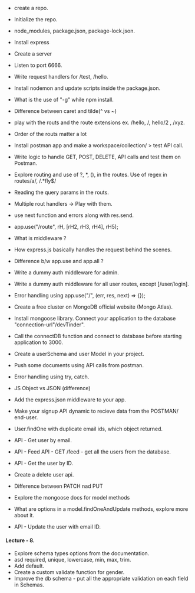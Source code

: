 - create a repo.
- Initialize the repo.
- node_modules, package.json, package-lock.json.
- Install express
- Create a server
- Listen to port 6666.
- Write request handlers for /test, /hello.
- Install nodemon and update scripts inside the package.json.
- What is the use of "-g" while npm install.
- Difference between caret and tilde(^ vs ~)

- play with the routs and the route extensions ex. /hello, /, hello/2 , /xyz.
- Order of the routs matter a lot
- Install postman app and make a workspace/collection/ > test API call.
- Write logic to handle GET, POST, DELETE, API calls and test them on Postman.
- Explore routing and use of ?, *, (), in the routes.
  Use of regex in routes/a/, /.*fly$/
- Reading the query params in the routs.
- Multiple rout handlers -> Play with them.
- use next function and errors along with res.send.
- app.use("/route", rH, [rH2, rH3, rH4], rH5);
- What is middleware ?
- How express.js basically handles the request behind the scenes.
- Difference b/w app.use and app.all ?
<!-- Pending  auth and error handling -->
- Write a dummy auth middleware for admin.
- Write a dummy auth middleware for all user routes, except [/user/login].
- Error handling using app.use("/", (err, res, next) => {});

- Create a free cluster on MongoDB official website (Mongo Atlas).
- Install mongoose library.
  Connect your application to the database "connection-url"/devTinder".
- Call the connectDB function and connect to database before starting application to 3000.

- Create a userSchema and user Model in your project.
- Push some documents using API calls from postman.
- Error handling using try, catch.

- JS Object vs JSON (difference)
- Add the express.json middleware to your app.
- Make your signup API dynamic to recieve data from the POSTMAN/ end-user.
- User.findOne with duplicate email ids, which object returned.
- API - Get user by email.
- API - Feed API - GET /feed - get all the users from the database.
- API - Get the user by ID.
- Create a delete user api.
- Difference between PATCH nad PUT
- Explore the mongoose docs for model methods
- What are options in a model.findOneAndUpdate methods, explore more about it.
- API - Update the user with email ID.

#### Lecture - 8.

- Explore schema types options from the documentation.
- asd required, unique, lowercase, min, max, trim.
- Add default.
- Create a custom validate function for gender.
- Improve the db schema - put all the appropriate validation on each field in Schemas.

